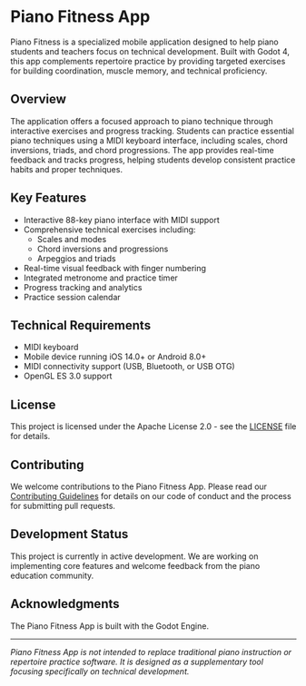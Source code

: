 # Piano Fitness App

Piano Fitness is a specialized mobile application designed to help piano students and teachers focus on technical development. Built with Godot 4, this app complements repertoire practice by providing targeted exercises for building coordination, muscle memory, and technical proficiency.

## Overview

The application offers a focused approach to piano technique through interactive exercises and progress tracking. Students can practice essential piano techniques using a MIDI keyboard interface, including scales, chord inversions, triads, and chord progressions. The app provides real-time feedback and tracks progress, helping students develop consistent practice habits and proper techniques.

## Key Features

- Interactive 88-key piano interface with MIDI support
- Comprehensive technical exercises including:
  - Scales and modes
  - Chord inversions and progressions
  - Arpeggios and triads
- Real-time visual feedback with finger numbering
- Integrated metronome and practice timer
- Progress tracking and analytics
- Practice session calendar

## Technical Requirements

- MIDI keyboard
- Mobile device running iOS 14.0+ or Android 8.0+
- MIDI connectivity support (USB, Bluetooth, or USB OTG)
- OpenGL ES 3.0 support

## License

This project is licensed under the Apache License 2.0 - see the [LICENSE](LICENSE) file for details.

## Contributing

We welcome contributions to the Piano Fitness App. Please read our [Contributing Guidelines](CONTRIBUTING.md) for details on our code of conduct and the process for submitting pull requests.

## Development Status

This project is currently in active development. We are working on implementing core features and welcome feedback from the piano education community.

## Acknowledgments
The Piano Fitness App is built with the Godot Engine.

---
*Piano Fitness App is not intended to replace traditional piano instruction or repertoire practice software. It is designed as a supplementary tool focusing specifically on technical development.*
